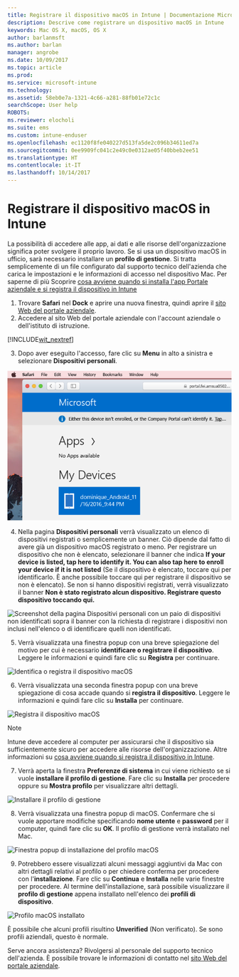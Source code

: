 ```yaml
---
title: Registrare il dispositivo macOS in Intune | Documentazione Microsoft
description: Descrive come registrare un dispositivo macOS in Intune
keywords: Mac OS X, macOS, OS X
author: barlanmsft
ms.author: barlan
manager: angrobe
ms.date: 10/09/2017
ms.topic: article
ms.prod: 
ms.service: microsoft-intune
ms.technology: 
ms.assetid: 58eb0e7a-1321-4c66-a281-88fb01e72c1c
searchScope: User help
ROBOTS: 
ms.reviewer: elocholi
ms.suite: ems
ms.custom: intune-enduser
ms.openlocfilehash: ec1120f8fe040227d513fa5de2c096b34611ed7a
ms.sourcegitcommit: 0ee9909fc041c2e49c0e0312ae05f40bbeb2ee51
ms.translationtype: HT
ms.contentlocale: it-IT
ms.lasthandoff: 10/14/2017
---
```

# <a name="enroll-your-macos-device-in-intune"></a>Registrare il dispositivo macOS in Intune

La possibilità di accedere alle app, ai dati e alle risorse dell'organizzazione significa poter svolgere il proprio lavoro. Se si usa un dispositivo macOS in ufficio, sarà necessario installare un __profilo di gestione__. Si tratta semplicemente di un file configurato dal supporto tecnico dell'azienda che carica le impostazioni e le informazioni di accesso nel dispositivo Mac. Per saperne di più Scoprire [cosa avviene quando si installa l'app Portale aziendale e si registra il dispositivo in Intune](what-happens-if-you-install-the-company-portal-app-and-enroll-your-device-in-intune-ios.md)

1. Trovare __Safari__ nel __Dock__ e aprire una nuova finestra, quindi aprire il [sito Web del portale aziendale](https://portal.manage.microsoft.com).
2. Accedere al sito Web del portale aziendale con l'account aziendale o dell'istituto di istruzione.

  [!INCLUDE[wit_nextref](includes/end-user-password-guidance.md)]

3. Dopo aver eseguito l'accesso, fare clic su **Menu** in alto a sinistra e selezionare **Dispositivi personali**.

 ![Screenshot della pagina di destinazione per il portale Web con il portale Web che mostra che non è possibile installare alcuna app, con il pulsante Dispositivi personali sotto.](./media/macOS_enroll_001_landing_page.png)

4. Nella pagina __Dispositivi personali__ verrà visualizzato un elenco di dispositivi registrati o semplicemente un banner. Ciò dipende dal fatto di avere già un dispositivo macOS registrato o meno. Per registrare un dispositivo che non è elencato, selezionare il banner che indica __If your device is listed, tap here to identify it. You can also tap here to enroll your device if it is not listed__ (Se il dispositivo è elencato, toccare qui per identificarlo. È anche possibile toccare qui per registrare il dispositivo se non è elencato). Se non si hanno dispositivi registrati, verrà visualizzato il banner **Non è stato registrato alcun dispositivo. Registrare questo dispositivo toccando qui.**

  ![Screenshot della pagina Dispositivi personali con un paio di dispositivi non identificati sopra il banner con la richiesta di registrare i dispositivi non inclusi nell'elenco o di identificare quelli non identificati.](./media/macOS_enroll_002_tap_here_banner.png)

5. Verrà visualizzata una finestra popup con una breve spiegazione del motivo per cui è necessario __identificare o registrare il dispositivo__. Leggere le informazioni e quindi fare clic su __Registra__ per continuare.

 ![Identifica o registra il dispositivo macOS](./media/macOS_enroll_003_IDenroll_popup.png)

6. Verrà visualizzata una seconda finestra popup con una breve spiegazione di cosa accade quando si __registra il dispositivo__. Leggere le informazioni e quindi fare clic su __Installa__ per continuare.

 ![Registra il dispositivo macOS](./media/macOS_enroll_004_enroll_popup.png)

  > [!NOTE]
  > Intune deve accedere al computer per assicurarsi che il dispositivo sia sufficientemente sicuro per accedere alle risorse dell'organizzazione. Altre informazioni su [cosa avviene quando si registra il dispositivo in Intune](what-happens-if-you-install-the-Company-Portal-app-and-enroll-your-device-in-intune-ios.md).

7. Verrà aperta la finestra __Preferenze di sistema__ in cui viene richiesto se si vuole __installare il profilo di gestione__. Fare clic su __Installa__ per procedere oppure su __Mostra profilo__ per visualizzare altri dettagli.

 ![Installare il profilo di gestione](./media/macOS_enroll_005_sysprefs_mgmt_profile.png)

8. Verrà visualizzata una finestra popup di macOS. Confermare che si vuole apportare modifiche specificando __nome utente__ e __password__ per il computer, quindi fare clic su __OK__. Il profilo di gestione verrà installato nel Mac.

 ![Finestra popup di installazione del profilo macOS](./media/macOS_enroll_006_sysprefs_admin_login.png)

9. Potrebbero essere visualizzati alcuni messaggi aggiuntivi da Mac con altri dettagli relativi al profilo o per chiedere conferma per procedere con l'__installazione__. Fare clic su __Continua__ e __Installa__ nelle varie finestre per procedere. Al termine dell'installazione, sarà possibile visualizzare il __profilo di gestione__ appena installato nell'elenco dei __profili di dispositivo__.

 ![Profilo macOS installato](./media/macOS_enroll_007_sysprefs_installed_profile.png)

È possibile che alcuni profili risultino **Unverified** (Non verificato). Se sono profili aziendali, questo è normale.

Serve ancora assistenza? Rivolgersi al personale del supporto tecnico dell'azienda. È possibile trovare le informazioni di contatto nel [sito Web del portale aziendale](https://portal.manage.microsoft.com).
